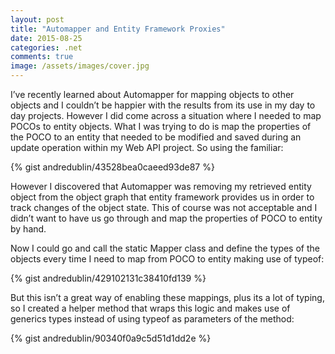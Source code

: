 ```yaml
---
layout: post
title: "Automapper and Entity Framework Proxies"
date: 2015-08-25
categories: .net
comments: true
image: /assets/images/cover.jpg
---
```


I’ve recently learned about Automapper for mapping objects to other objects and I couldn’t be happier with the results from its use in my day to day projects.  However I did come across a situation where I needed to map POCOs to entity objects.  What I was trying to do is map the properties of the POCO to an entity that needed to be modified and saved during an update operation within my Web API project.  So using the familiar:

{% gist andredublin/43528bea0caeed93de87 %}

However I discovered that Automapper was removing my retrieved entity object from the object graph that entity framework provides us in order to track changes of the object state.  This of course was not acceptable and I didn’t want to have us go through and map the properties of POCO to entity by hand.

Now I could go and call the static Mapper class and define the types of the objects every time I need to map from POCO to entity making use of typeof:

{% gist andredublin/429102131c38410fd139 %}

But this isn’t a great way of enabling these mappings, plus its a lot of typing, so I created a helper method that wraps this logic and makes use of generics types instead of using typeof as parameters of the method:

{% gist andredublin/90340f0a9c5d51d1dd2e %}
